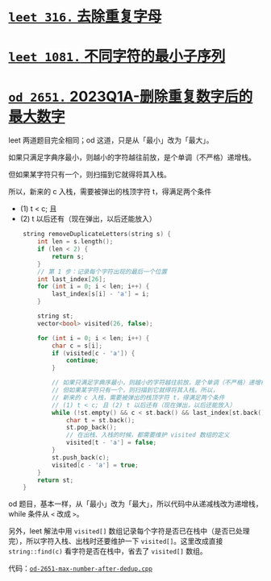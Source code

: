 # [`leet 316.` 去除重复字母](https://leetcode.cn/problems/remove-duplicate-letters/)
# [`leet 1081.` 不同字符的最小子序列](https://leetcode.cn/problems/smallest-subsequence-of-distinct-characters) 
# [`od 2651.` 2023Q1A-删除重复数字后的最大数字](https://oj.algomooc.com/problem.php?id=2651)

leet 两道题目完全相同；od 这道，只是从「最小」改为「最大」。

如果只满足字典序最小，则越小的字符越往前放，是个单调（不严格）递增栈。

但如果某字符只有一个，则扫描到它就得将其入栈。

所以，新来的 c 入栈，需要被弹出的栈顶字符 t，得满足两个条件
- (1) t < c; 且 
- (2) t 以后还有（现在弹出，以后还能放入）

```cpp
    string removeDuplicateLetters(string s) {
        int len = s.length();
        if (len < 2) {
            return s;
        }
        // 第 1 步：记录每个字符出现的最后一个位置
        int last_index[26];
        for (int i = 0; i < len; i++) {
            last_index[s[i] - 'a'] = i;
        }

        string st;
        vector<bool> visited(26, false);

        for (int i = 0; i < len; i++) {
            char c = s[i];
            if (visited[c - 'a']) {
                continue;
            }

            // 如果只满足字典序最小，则越小的字符越往前放，是个单调（不严格）递增栈。
            // 但如果某字符只有一个，则扫描到它就得将其入栈。所以，
            // 新来的 c 入栈，需要被弹出的栈顶字符 t，得满足两个条件
            // (1) t < c; 且 (2) t 以后还有（现在弹出，以后还能放入）
            while (!st.empty() && c < st.back() && last_index[st.back() - 'a'] > i) {
                char t = st.back();
                st.pop_back();
                // 在出栈、入栈的时候，都需要维护 visited 数组的定义
                visited[t - 'a'] = false;
            }
            st.push_back(c);
            visited[c - 'a'] = true;
        }
        return st;
    }
```

od 题目，基本一样，从「最小」改为「最大」，所以代码中从递减栈改为递增栈，while 条件从 `<` 改成 `>`。

另外，leet 解法中用 `visited[]` 数组记录每个字符是否已在栈中（是否已处理完），所以字符入栈、出栈时还要维护一下 `visited[]`。这里改成直接 `string::find(c)` 看字符是否在栈中，省去了 `visited[]` 数组。

代码：[`od-2651-max-number-after-dedup.cpp`](code/od-2651-max-number-after-dedup.cpp)


